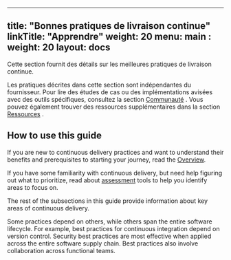 ---

## title: "Bonnes pratiques de livraison continue" linkTitle: "Apprendre" weight: 20 menu: main : weight: 20 layout: docs

Cette section fournit des détails sur les meilleures pratiques de livraison continue.

Les pratiques décrites dans cette section sont indépendantes du fournisseur. Pour lire des études de cas ou des implémentations avisées avec des outils spécifiques, consultez la section [Communauté](/community) . Vous pouvez également trouver des ressources supplémentaires dans la section [Ressources](/resources) .

## How to use this guide

If you are new to continuous delivery practices and want to understand their benefits and prerequisites to starting your journey, read the [Overview](overview).

If you have some familiarity with continuous delivery, but need help figuring out what to prioritize, read about [assessment](assess) tools to help you identify areas to focus on.

The rest of the subsections in this guide provide information about key areas of continuous delivery.

Some practices depend on others, while others span the entire software lifecycle. For example, best practices for continuous integration depend on version control. Security best practices are most effective when applied across the entire software supply chain. Best practices also involve collaboration across functional teams.
